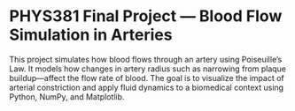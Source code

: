 # PHYS381 Final Project — Blood Flow Simulation in Arteries

This project simulates how blood flows through an artery using Poiseuille’s Law. It models how changes in artery radius such as narrowing from plaque buildup—affect the flow rate of blood. The goal is to visualize the impact of arterial constriction and apply fluid dynamics to a biomedical context using Python, NumPy, and Matplotlib.
